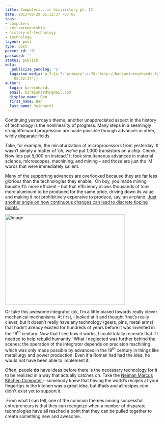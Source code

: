 ```yaml
---
title: Computers...in hiiiiistory pt. II
date: 2013-08-20 01:32:37 -07:00
tags:
- computers
- entrepreneurship
- history-of-technology
- technology
layout: post
type: post
parent_id: '0'
password: ''
status: publish
meta:
  _publicize_pending: '1'
  tagazine-media: a:7:{s:7:"primary";s:78:"http://benjaminreinhardt.files.wordpress.com/2013/08/mehcanical-integrator.jpg";s:6:"images";a:1:{s:78:"http://benjaminreinhardt.files.wordpress.com/2013/08/mehcanical-integrator.jpg";a:6:{s:8:"file_url";s:78:"http://benjaminreinhardt.files.wordpress.com/2013/08/mehcanical-integrator.jpg";s:5:"width";i:3264;s:6:"height";i:2448;s:4:"type";s:5:"image";s:4:"area";i:7990272;s:9:"file_path";b:0;}}s:6:"videos";a:0:{}s:11:"image_count";i:1;s:6:"author";s:8:"44242401";s:7:"blog_id";s:8:"46163602";s:9:"mod_stamp";s:19:"2013-08-20
    05:32:37";}
author:
  login: bzreinhardt
  email: bzreinhardt@gmail.com
  display_name: Ben
  first_name: Ben
  last_name: Reinhardt
---
```


<p>Continuing yesterday’s theme, another unappreciated aspect in the history of technology is the nonlinearity of progress. Many steps in a seemingly straightforward progression are made possible through advances in other, wildly disparate fields.</p>
<p>Take, for example, the miniaturization of microprocessors from yesterday. It wasn’t simply a matter of ‘oh, we’ve put 1,000 transistors on a chip. Check. Now lets put 5,000 on instead.’ It took simultaneous advances in material science, microscopes, machining, and mining – and those are just the ‘M’ words that were immediately salient.</p>
<p>Many of the supporting advances are overlooked because they are far less glorious than the technologies they enable.  Oh boy, you made mining bauxite 1% more efficient – but that efficiency allows thousands of tons more aluminum to be produced for the same price, driving down its value and making it not prohibitively expensive to produce, say, an airplane. <a href="http://benjaminreinhardt.wordpress.com/2013/07/30/some-history-rambling/">Just another angle on how continuous changes can lead to discrete tipping points.</a></p>
<p><a href="http://benjaminreinhardt.files.wordpress.com/2013/08/mehcanical-integrator.jpg"><img class=" wp-image" id="i-601" alt="Image" src="{{ site.baseurl }}/assets/mehcanical-integrator.jpg?w=650" width="390" height="293" /></a></p>
<p>Or take this awesome integrator (ok, I’m a little biased towards really clever mechanical mechanisms. At first, I looked at it and thought ‘that’s really clever, but it doesn’t really have any technology (gears, pins, metal arms) that hadn’t already existed for hundreds of years before it was invented in the 19<sup>th</sup> century. Now that I see how it works, I could totally recreate that if I needed to help rebuild humanity.’ What I neglected was further behind the scenes: the operation of the integrator depends on precision machining which was only made possible by advances in the 19<sup>th</sup> century in things like metallurgy and power production. Even if a Roman had had the idea, he would not have been able to implement it. </p>
<p>Often, people <b>do</b> have ideas before there is the necessary technology for it to be realized in a way that actually catches on. Take the <a href="http://www.wired.com/wiredenterprise/2012/11/kitchen-computer/" target="_blank">Neiman Marcus Kitchen Computer </a>– somebody knew that having the world’s recipes at your fingertips in the kitchen was a great idea, but iPads and allrecipes.com didn’t exist yet to support it.</p>
<p> From what I can tell, one of the common themes among successful entrepreneurs is that they can recognize when a number of disparate technologies have all reached a point that they can be pulled together to create something new and awesome. </p>
